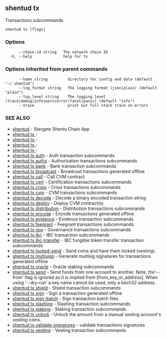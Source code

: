 ## shentud tx

Transactions subcommands

```
shentud tx [flags]
```

### Options

```
      --chain-id string   The network chain ID
  -h, --help              help for tx
```

### Options inherited from parent commands

```
      --home string         directory for config and data (default "~/.shentud")
      --log_format string   The logging format (json|plain) (default "plain")
      --log_level string    The logging level (trace|debug|info|warn|error|fatal|panic) (default "info")
      --trace               print out full stack trace on errors
```

### SEE ALSO

* [shentud](shentud.md)	 - Stargate Shentu Chain App
* [shentud tx ](shentud_tx_.md)	 - 
* [shentud tx ](shentud_tx_.md)	 - 
* [shentud tx ](shentud_tx_.md)	 - 
* [shentud tx ](shentud_tx_.md)	 - 
* [shentud tx auth](shentud_tx_auth.md)	 - Auth transaction subcommands
* [shentud tx authz](shentud_tx_authz.md)	 - Authorization transactions subcommands
* [shentud tx bank](shentud_tx_bank.md)	 - Bank transaction subcommands
* [shentud tx broadcast](shentud_tx_broadcast.md)	 - Broadcast transactions generated offline
* [shentud tx call](shentud_tx_call.md)	 - Call CVM contract
* [shentud tx cert](shentud_tx_cert.md)	 - Certification transactions subcommands
* [shentud tx crisis](shentud_tx_crisis.md)	 - Crisis transactions subcommands
* [shentud tx cvm](shentud_tx_cvm.md)	 - CVM transactions subcommands
* [shentud tx decode](shentud_tx_decode.md)	 - Decode a binary encoded transaction string
* [shentud tx deploy](shentud_tx_deploy.md)	 - Deploy CVM contract(s)
* [shentud tx distribution](shentud_tx_distribution.md)	 - Distribution transactions subcommands
* [shentud tx encode](shentud_tx_encode.md)	 - Encode transactions generated offline
* [shentud tx evidence](shentud_tx_evidence.md)	 - Evidence transaction subcommands
* [shentud tx feegrant](shentud_tx_feegrant.md)	 - Feegrant transactions subcommands
* [shentud tx gov](shentud_tx_gov.md)	 - Governance transactions subcommands
* [shentud tx ibc](shentud_tx_ibc.md)	 - IBC transaction subcommands
* [shentud tx ibc-transfer](shentud_tx_ibc-transfer.md)	 - IBC fungible token transfer transaction subcommands
* [shentud tx locked-send](shentud_tx_locked-send.md)	 - Send coins and have them locked (vesting).
* [shentud tx multisign](shentud_tx_multisign.md)	 - Generate multisig signatures for transactions generated offline
* [shentud tx oracle](shentud_tx_oracle.md)	 - Oracle staking subcommands
* [shentud tx send](shentud_tx_send.md)	 - Send funds from one account to another. 
		Note, the'--from' flag is ignored as it is implied from [from_key_or_address].
		When using '--dry-run' a key name cannot be used, only a bech32 address.
* [shentud tx shield](shentud_tx_shield.md)	 - Shield transaction subcommands
* [shentud tx sign](shentud_tx_sign.md)	 - Sign a transaction generated offline
* [shentud tx sign-batch](shentud_tx_sign-batch.md)	 - Sign transaction batch files
* [shentud tx slashing](shentud_tx_slashing.md)	 - Slashing transaction subcommands
* [shentud tx staking](shentud_tx_staking.md)	 - Staking transaction subcommands
* [shentud tx unlock](shentud_tx_unlock.md)	 - Unlock the amount from a manual vesting account's vesting coins.
* [shentud tx validate-signatures](shentud_tx_validate-signatures.md)	 - validate transactions signatures
* [shentud tx vesting](shentud_tx_vesting.md)	 - Vesting transaction subcommands


